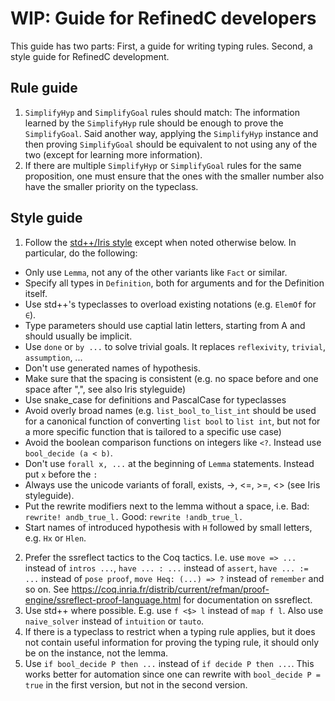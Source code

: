 # WIP: Guide for RefinedC developers

This guide has two parts: First, a guide for writing typing rules.
Second, a style guide for RefinedC development.

## Rule guide

1. `SimplifyHyp` and `SimplifyGoal` rules should match: The
   information learned by the `SimplifyHyp` rule should be enough to
   prove the `SimplifyGoal`. Said another way, applying the
   `SimplifyHyp` instance and then proving `SimplifyGoal` should be
   equivalent to not using any of the two (except for learning more
   information).
2. If there are multiple `SimplifyHyp` or `SimplifyGoal` rules for the
   same proposition, one must ensure that the ones with the smaller
   number also have the smaller priority on the typeclass.

## Style guide

1. Follow the [std++/Iris style](https://gitlab.mpi-sws.org/iris/iris/-/blob/master/docs/style_guide.md) except when noted otherwise below. In
   particular, do the following:
  - Only use `Lemma`, not any of the other variants like `Fact` or
    similar.
  - Specify all types in `Definition`, both for arguments and for the
    Definition itself.
  - Use std++'s typeclasses to overload existing notations (e.g.
    `ElemOf` for `∈`).
  - Type parameters should use captial latin letters, starting from A
    and should usually be implicit.
  - Use `done` or `by ...` to solve trivial goals. It replaces
    `reflexivity`, `trivial`, `assumption`, ...
  - Don't use generated names of hypothesis.
  - Make sure that the spacing is consistent (e.g. no space before and
    one space after ",", see also Iris styleguide)
  - Use snake_case for definitions and PascalCase for typeclasses
  - Avoid overly broad names (e.g. `list_bool_to_list_int` should be
    used for a canonical function of converting `list bool` to `list
    int`, but not for a more specific function that is tailored to a
    specific use case)
  - Avoid the boolean comparison functions on integers like `<?`.
    Instead use `bool_decide (a < b)`.
  - Don't use `forall x, ...` at the beginning of `Lemma` statements. Instead
    put `x` before the `:`
  - Always use the unicode variants of forall, exists, ->, <=, >=, <> (see
    Iris styleguide).
  - Put the rewrite modifiers next to the lemma without a space, i.e. Bad: `rewrite! andb_true_l.`
    Good: `rewrite !andb_true_l.`
  - Start names of introduced hypothesis with `H` followed by small letters, e.g. `Hx` or `Hlen`.
2. Prefer the ssreflect tactics to the Coq tactics. I.e. use `move =>
   ...` instead of `intros ...`, `have ... : ...` instead of `assert`,
   `have ... := ...` instead of `pose proof`, `move Heq: (...) => ?`
   instead of `remember` and so on. See
   https://coq.inria.fr/distrib/current/refman/proof-engine/ssreflect-proof-language.html
   for documentation on ssreflect.
3. Use std++ where possible. E.g. use `f <$> l` instead of `map f l`.
   Also use `naive_solver` instead of `intuition` or `tauto`.
4. If there is a typeclass to restrict when a typing rule applies, but
   it does not contain useful information for proving the typing rule,
   it should only be on the instance, not the lemma.
5. Use `if bool_decide P then ...` instead of `if decide P then ...`.
   This works better for automation since one can rewrite with
   `bool_decide P = true` in the first version, but not in the second
   version.
